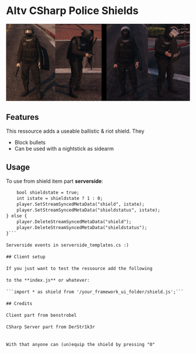 # Altv CSharp Police Shields

![](preview.png)

## Features

This ressource adds a useable ballistic & riot shield. They
- Block bullets
- Can be used with a nightstick as sidearm

## Usage

To use from shield item part **serverside**: 

```if (!player.HasData("shield")){
	bool shieldstate = true;
	int istate = shieldstate ? 1 : 0;
	player.SetStreamSyncedMetaData("shield", istate);
	player.SetStreamSyncedMetaData("shieldstatus", istate);
} else {
	player.DeleteStreamSyncedMetaData("shield");
	player.DeleteStreamSyncedMetaData("shieldstatus");
}```

Serverside events in serverside_templates.cs :)

## Client setup

If you just want to test the ressource add the following

to the **index.js** or whatever:

```import * as shield from '/your_framework_ui_folder/shield.js';```

## Credits

Client part from benstrobel 

CSharp Server part from DerStr1k3r


With that anyone can (un)equip the shield by pressing "0"
